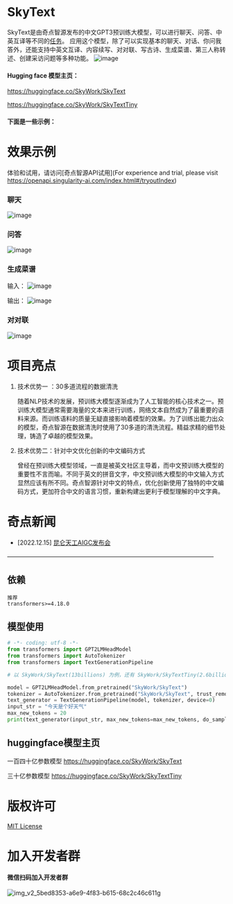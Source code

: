 # SkyText

SkyText是由奇点智源发布的中文GPT3预训练大模型，可以进行聊天、问答、中英互译等不同的[任务](https://openapi.singularity-ai.com/index.html#/examplesIndex)。
应用这个模型，除了可以实现基本的聊天、对话、你问我答外，还能支持中英文互译、内容续写、对对联、写古诗、生成菜谱、第三人称转述、创建采访问题等多种功能。
![image](https://user-images.githubusercontent.com/120169448/208886238-4c083a21-75be-4368-9f2a-3b80230e04eb.png)

#### Hugging face 模型主页：
https://huggingface.co/SkyWork/SkyText

https://huggingface.co/SkyWork/SkyTextTiny

#### 下面是一些示例：

# 效果示例
体验和试用，请访问[奇点智源API试用](For experience and trial, please visit https://openapi.singularity-ai.com/index.html#/tryoutIndex)

### 聊天
![image](https://user-images.githubusercontent.com/120169448/208879009-0aefea8b-2183-4b94-b0d0-0351fe3af0d3.png)

### 问答
![image](https://user-images.githubusercontent.com/120169448/208879023-193723a6-caf9-4ff2-ba01-4c5c017326a8.png)

### 生成菜谱
输入：
![image](https://user-images.githubusercontent.com/120169448/208879071-fe0e87fa-c01d-4edb-8b8a-249e6c2e0b72.png)

输出：
![image](https://user-images.githubusercontent.com/120169448/208879104-3fb89264-5526-4f9f-ace6-508f9a606577.png)

### 对对联
![image](https://user-images.githubusercontent.com/120169448/208879500-4a7d644d-9d0d-4dc4-a6a4-0b21b5c891ac.png)


# 项目亮点

1. 技术优势一 ：30多道流程的数据清洗
   
   随着NLP技术的发展，预训练大模型逐渐成为了人工智能的核心技术之一。预训练大模型通常需要海量的文本来进行训练，网络文本自然成为了最重要的语料来源。而训练语料的质量无疑直接影响着模型的效果。为了训练出能力出众的模型，奇点智源在数据清洗时使用了30多道的清洗流程。精益求精的细节处理，铸造了卓越的模型效果。

2. 技术优势二：针对中文优化创新的中文编码方式
   
   曾经在预训练大模型领域，一直是被英文社区主导着，而中文预训练大模型的重要性不言而喻。不同于英文的拼音文字，中文预训练大模型的中文输入方式显然应该有所不同。奇点智源针对中文的特点，优化创新使用了独特的中文编码方式，更加符合中文的语言习惯，重新构建出更利于模型理解的中文字典。


# 奇点新闻

- [2022.12.15] [昆仑天工AIGC发布会](https://live.vhall.com/v3/lives/subscribe/697547540)
  
——————————————————————————————————

## 依赖

```
推荐
transformers>=4.18.0
```

## 模型使用

```python
# -*- coding: utf-8 -*-
from transformers import GPT2LMHeadModel
from transformers import AutoTokenizer
from transformers import TextGenerationPipeline

# 以 SkyWork/SkyText(13billions) 为例，还有 SkyWork/SkyTextTiny(2.6billions) 可用， 期待使用

model = GPT2LMHeadModel.from_pretrained("SkyWork/SkyText")
tokenizer = AutoTokenizer.from_pretrained("SkyWork/SkyText", trust_remote_code=True)
text_generator = TextGenerationPipeline(model, tokenizer, device=0)
input_str = "今天是个好天气"
max_new_tokens = 20
print(text_generator(input_str, max_new_tokens=max_new_tokens, do_sample=True)) 
```

## huggingface模型主页
一百四十亿参数模型
https://huggingface.co/SkyWork/SkyText


三十亿参数模型
https://huggingface.co/SkyWork/SkyTextTiny


# 版权许可

[MIT License](LICENSE)

# 加入开发者群
#### 微信扫码加入开发者群
![img_v2_5bed8353-a6e9-4f83-b615-68c2c46c611g](https://user-images.githubusercontent.com/120169448/209296389-52a1147c-5326-4e25-afaf-dfe27fbaaade.png)

